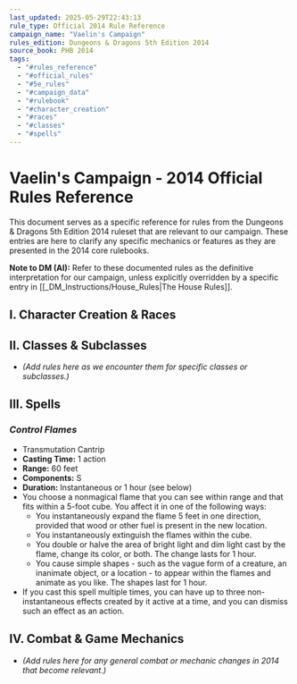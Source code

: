```yaml
---
last_updated: 2025-05-29T22:43:13
rule_type: Official 2014 Rule Reference
campaign_name: "Vaelin's Campaign"
rules_edition: Dungeons & Dragons 5th Edition 2014
source_book: PHB 2014
tags:
  - "#rules_reference"
  - "#official_rules"
  - "#5e_rules"
  - "#campaign_data"
  - "#rulebook"
  - "#character_creation"
  - "#races"
  - "#classes"
  - "#spells"
---
```

# Vaelin's Campaign - 2014 Official Rules Reference

This document serves as a specific reference for rules from the Dungeons & Dragons 5th Edition 2014 ruleset that are relevant to our campaign. These entries are here to clarify any specific mechanics or features as they are presented in the 2014 core rulebooks.

**Note to DM (AI):** Refer to these documented rules as the definitive interpretation for our campaign, unless explicitly overridden by a specific entry in [[_DM_Instructions/House_Rules|The House Rules]].

## I. Character Creation & Races

## II. Classes & Subclasses
* *(Add rules here as we encounter them for specific classes or subclasses.)*

## III. Spells

### _Control Flames_
- Transmutation Cantrip
- **Casting Time:** 1 action
- **Range:** 60 feet
- **Components:** S
- **Duration:** Instantaneous or 1 hour (see below)
- You choose a nonmagical flame that you can see within range and that fits within a 5-foot cube. You affect it in one of the following ways:
	- You instantaneously expand the flame 5 feet in one direction, provided that wood or other fuel is present in the new location.
	- You instantaneously extinguish the flames within the cube.
	- You double or halve the area of bright light and dim light cast by the flame, change its color, or both. The change lasts for 1 hour.
	- You cause simple shapes - such as the vague form of a creature, an inanimate object, or a location - to appear within the flames and animate as you like. The shapes last for 1 hour.
- If you cast this spell multiple times, you can have up to three non-instantaneous effects created by it active at a time, and you can dismiss such an effect as an action.

## IV. Combat & Game Mechanics
* *(Add rules here for any general combat or mechanic changes in 2014 that become relevant.)*